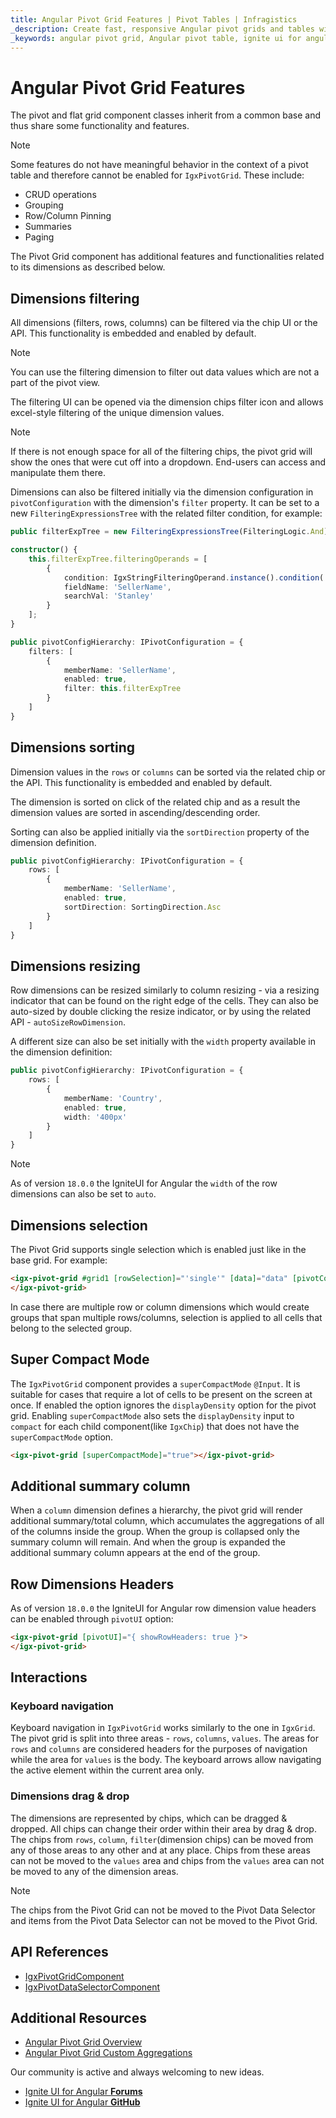 ```yaml
---
title: Angular Pivot Grid Features | Pivot Tables | Infragistics
_description: Create fast, responsive Angular pivot grids and tables with Ignite UI for Angular. Perform complex data analysis via pivot data.
_keywords: angular pivot grid, Angular pivot table, ignite ui for angular, pivot grid features, pivot features
---
```


# Angular Pivot Grid Features

The pivot and flat grid component classes inherit from a common base and thus share some functionality and features.

>[!NOTE]
>Some features do not have meaningful behavior in the context of a pivot table and therefore cannot be enabled for `IgxPivotGrid`. These include:
> - CRUD operations
> - Grouping
> - Row/Column Pinning
> - Summaries
> - Paging

The Pivot Grid component has additional features and functionalities related to its dimensions as described below.

<code-view style="height: 870px" 
           data-demos-base-url="{environment:demosBaseUrl}" 
           iframe-src="{environment:demosBaseUrl}/pivot-grid/pivot-grid-features" alt="Angular Pivot Grid with Pivot Selector Example">
</code-view>

## Dimensions filtering

All dimensions (filters, rows, columns) can be filtered via the chip UI or the API. This functionality is embedded and enabled by default.

>[!NOTE]
>You can use the filtering dimension to filter out data values which are not a part of the pivot view.

The filtering UI can be opened via the dimension chips filter icon and allows excel-style filtering of the unique dimension values.

>[!NOTE]
>If there is not enough space for all of the filtering chips, the pivot grid will show the ones that were cut off into a dropdown. End-users can access and manipulate them there.

Dimensions can also be filtered initially via the dimension configuration in `pivotConfiguration` with the dimension's `filter` property.
It can be set to a new `FilteringExpressionsTree` with the related filter condition, for example:

```typescript
public filterExpTree = new FilteringExpressionsTree(FilteringLogic.And);

constructor() {
    this.filterExpTree.filteringOperands = [
        {
            condition: IgxStringFilteringOperand.instance().condition('equals'),
            fieldName: 'SellerName',
            searchVal: 'Stanley'
        }
    ];
}

public pivotConfigHierarchy: IPivotConfiguration = {
    filters: [
        {
            memberName: 'SellerName',
            enabled: true,
            filter: this.filterExpTree
        }
    ]
}
```

## Dimensions sorting

Dimension values in the `rows` or `columns` can be sorted via the related chip or the API. This functionality is embedded and enabled by default.

The dimension is sorted on click of the related chip and as a result the dimension values are sorted in ascending/descending order.

Sorting can also be applied initially via the `sortDirection` property of the dimension definition.

```typescript
public pivotConfigHierarchy: IPivotConfiguration = {
    rows: [
        {
            memberName: 'SellerName',
            enabled: true,
            sortDirection: SortingDirection.Asc
        }
    ]
}
```

## Dimensions resizing

Row dimensions can be resized similarly to column resizing - via a resizing indicator that can be found on the right edge of the cells.
They can also be auto-sized by double clicking the resize indicator, or by using the related API - `autoSizeRowDimension`.

A different size can also be set initially with the `width` property available in the dimension definition:

```typescript
public pivotConfigHierarchy: IPivotConfiguration = {
    rows: [
        {
            memberName: 'Country',
            enabled: true,
            width: '400px'
        }
    ]
}
```

>[!NOTE]
>As of version `18.0.0` the IgniteUI for Angular the `width` of the row dimensions can also be set to `auto`.

## Dimensions selection

The Pivot Grid supports single selection which is enabled just like in the base grid. For example:

```html
<igx-pivot-grid #grid1 [rowSelection]="'single'" [data]="data" [pivotConfiguration]="pivotConfigHierarchy">
</igx-pivot-grid>
```

In case there are multiple row or column dimensions which would create groups that span multiple rows/columns, selection is applied to all cells that belong to the selected group.

## Super Compact Mode
The `IgxPivotGrid` component provides a `superCompactMode` `@Input`. It is suitable for cases that require a lot of cells to be present on the screen at once. If enabled the option ignores the `displayDensity` option for the pivot grid. Enabling `superCompactMode` also sets the `displayDensity` input to `compact` for each child component(like `IgxChip`) that does not have the `superCompactMode` option.

```html
<igx-pivot-grid [superCompactMode]="true"></igx-pivot-grid>
```

## Additional summary column

When a `column` dimension defines a hierarchy, the pivot grid will render additional summary/total column, which accumulates the aggregations of all of the columns inside the group. When the group is collapsed only the summary column will remain. And when the group is expanded the additional summary column appears at the end of the group.

## Row Dimensions Headers

As of version `18.0.0` the IgniteUI for Angular row dimension value headers can be enabled through `pivotUI` option:
```html
<igx-pivot-grid [pivotUI]="{ showRowHeaders: true }">
</igx-pivot-grid>
```

## Interactions

### Keyboard navigation

Keyboard navigation in `IgxPivotGrid` works similarly to the one in `IgxGrid`. The pivot grid is split into three areas - `rows`, `columns`, `values`. The areas for `rows` and `columns` are considered headers for the purposes of navigation while the area for `values` is the body.
The keyboard arrows allow navigating the active element within the current area only.

### Dimensions drag & drop
The dimensions are represented by chips, which can be dragged & dropped.
All chips can change their order within their area by drag & drop.
The chips from `rows`, `column`, `filter`(dimension chips) can be moved from any of those areas to any other and at any place.
Chips from these areas can not be moved to the `values` area and chips from the `values` area can not be moved to any of the dimension areas.

>[!NOTE]
>The chips from the Pivot Grid can not be moved to the Pivot Data Selector and items from the Pivot Data Selector can not be moved to the Pivot Grid.

## API References
* [IgxPivotGridComponent]({environment:angularApiUrl}/classes/igxpivotgridcomponent.html)
* [IgxPivotDataSelectorComponent]({environment:angularApiUrl}/classes/igxpivotdataselectorcomponent.html)


## Additional Resources
<div class="divider--half"></div>

* [Angular Pivot Grid Overview](pivot-grid.md)
* [Angular Pivot Grid Custom Aggregations](pivot-grid-custom.md)

<div class="divider--half"></div>
Our community is active and always welcoming to new ideas.

* [Ignite UI for Angular **Forums**](https://www.infragistics.com/community/forums/f/ignite-ui-for-angular)
* [Ignite UI for Angular **GitHub**](https://github.com/IgniteUI/igniteui-angular)

